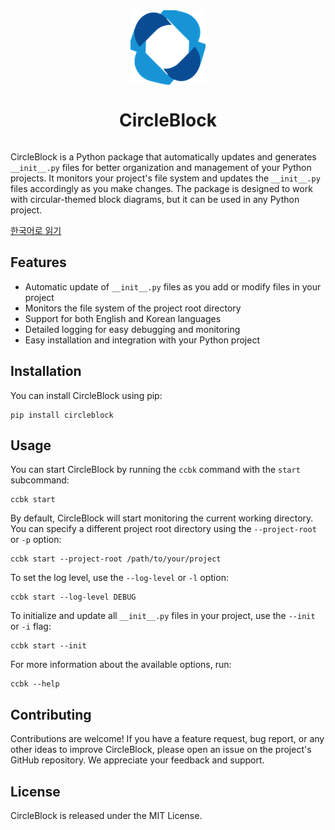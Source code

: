<div style="display: flex; justify-content: center;">
  <img src="images/logo.png" alt="CircleBlock Logo">

</div>
<div style="display: flex; justify-content: center;">
    <h1>CircleBlock</h1>
</div>

CircleBlock is a Python package that automatically updates and generates `__init__.py` files for better organization and management of your Python projects. It monitors your project's file system and updates the `__init__.py` files accordingly as you make changes. The package is designed to work with circular-themed block diagrams, but it can be used in any Python project.

[한국어로 읽기](./README.ko.md)

## Features

- Automatic update of `__init__.py` files as you add or modify files in your project
- Monitors the file system of the project root directory
- Support for both English and Korean languages
- Detailed logging for easy debugging and monitoring
- Easy installation and integration with your Python project

## Installation

You can install CircleBlock using pip:

```
pip install circleblock
```

## Usage

You can start CircleBlock by running the `ccbk` command with the `start` subcommand:

```
ccbk start
```

By default, CircleBlock will start monitoring the current working directory. You can specify a different project root directory using the `--project-root` or `-p` option:

```
ccbk start --project-root /path/to/your/project
```

To set the log level, use the `--log-level` or `-l` option:

```
ccbk start --log-level DEBUG
```

To initialize and update all `__init__.py` files in your project, use the `--init` or `-i` flag:

```
ccbk start --init
```

For more information about the available options, run:

```
ccbk --help
```

## Contributing

Contributions are welcome! If you have a feature request, bug report, or any other ideas to improve CircleBlock, please open an issue on the project's GitHub repository. We appreciate your feedback and support.

## License

CircleBlock is released under the MIT License.